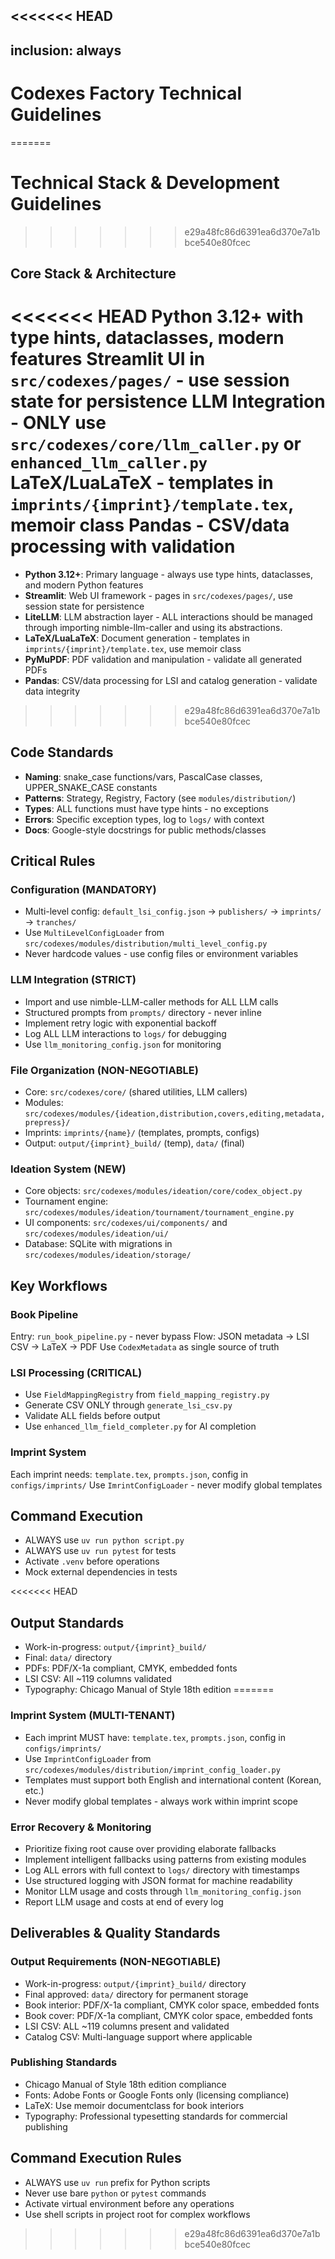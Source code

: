 <<<<<<< HEAD
---
inclusion: always
---

# Codexes Factory Technical Guidelines
=======
# Technical Stack & Development Guidelines
>>>>>>> e29a48fc86d6391ea6d370e7a1bbce540e80fcec

## Core Stack & Architecture

<<<<<<< HEAD
**Python 3.12+** with type hints, dataclasses, modern features
**Streamlit** UI in `src/codexes/pages/` - use session state for persistence
**LLM Integration** - ONLY use `src/codexes/core/llm_caller.py` or `enhanced_llm_caller.py`
**LaTeX/LuaLaTeX** - templates in `imprints/{imprint}/template.tex`, memoir class
**Pandas** - CSV/data processing with validation
=======
- **Python 3.12+**: Primary language - always use type hints, dataclasses, and modern Python features
- **Streamlit**: Web UI framework - pages in `src/codexes/pages/`, use session state for persistence
- **LiteLLM**: LLM abstraction layer - ALL interactions should be managed through importing nimble-llm-caller and using its abstractions.
- **LaTeX/LuaLaTeX**: Document generation - templates in `imprints/{imprint}/template.tex`, use memoir class
- **PyMuPDF**: PDF validation and manipulation - validate all generated PDFs
- **Pandas**: CSV/data processing for LSI and catalog generation - validate data integrity
>>>>>>> e29a48fc86d6391ea6d370e7a1bbce540e80fcec

## Code Standards

- **Naming**: snake_case functions/vars, PascalCase classes, UPPER_SNAKE_CASE constants
- **Patterns**: Strategy, Registry, Factory (see `modules/distribution/`)
- **Types**: ALL functions must have type hints - no exceptions
- **Errors**: Specific exception types, log to `logs/` with context
- **Docs**: Google-style docstrings for public methods/classes


## Critical Rules


### Configuration (MANDATORY)
- Multi-level config: `default_lsi_config.json` → `publishers/` → `imprints/` → `tranches/`
- Use `MultiLevelConfigLoader` from `src/codexes/modules/distribution/multi_level_config.py`
- Never hardcode values - use config files or environment variables

### LLM Integration (STRICT)
- Import and use nimble-LLM-caller methods for ALL LLM calls
- Structured prompts from `prompts/` directory - never inline
- Implement retry logic with exponential backoff
- Log ALL LLM interactions to `logs/` for debugging
- Use `llm_monitoring_config.json` for monitoring

### File Organization (NON-NEGOTIABLE)
- Core: `src/codexes/core/` (shared utilities, LLM callers)
- Modules: `src/codexes/modules/{ideation,distribution,covers,editing,metadata,prepress}/`
- Imprints: `imprints/{name}/` (templates, prompts, configs)
- Output: `output/{imprint}_build/` (temp), `data/` (final)

### Ideation System (NEW)
- Core objects: `src/codexes/modules/ideation/core/codex_object.py`
- Tournament engine: `src/codexes/modules/ideation/tournament/tournament_engine.py`
- UI components: `src/codexes/ui/components/` and `src/codexes/modules/ideation/ui/`
- Database: SQLite with migrations in `src/codexes/modules/ideation/storage/`

## Key Workflows

### Book Pipeline
Entry: `run_book_pipeline.py` - never bypass
Flow: JSON metadata → LSI CSV → LaTeX → PDF
Use `CodexMetadata` as single source of truth

### LSI Processing (CRITICAL)
- Use `FieldMappingRegistry` from `field_mapping_registry.py`
- Generate CSV ONLY through `generate_lsi_csv.py`
- Validate ALL fields before output
- Use `enhanced_llm_field_completer.py` for AI completion

### Imprint System
Each imprint needs: `template.tex`, `prompts.json`, config in `configs/imprints/`
Use `ImrintConfigLoader` - never modify global templates

## Command Execution
- ALWAYS use `uv run python script.py`
- ALWAYS use `uv run pytest` for tests
- Activate `.venv` before operations
- Mock external dependencies in tests

<<<<<<< HEAD
## Output Standards
- Work-in-progress: `output/{imprint}_build/`
- Final: `data/` directory
- PDFs: PDF/X-1a compliant, CMYK, embedded fonts
- LSI CSV: All ~119 columns validated
- Typography: Chicago Manual of Style 18th edition
=======
### Imprint System (MULTI-TENANT)
- Each imprint MUST have: `template.tex`, `prompts.json`, config in `configs/imprints/`
- Use `ImprintConfigLoader` from `src/codexes/modules/distribution/imprint_config_loader.py`
- Templates must support both English and international content (Korean, etc.)
- Never modify global templates - always work within imprint scope

### Error Recovery & Monitoring
- Prioritize fixing root cause over providing elaborate fallbacks
- Implement intelligent fallbacks using patterns from existing modules
- Log ALL errors with full context to `logs/` directory with timestamps
- Use structured logging with JSON format for machine readability
- Monitor LLM usage and costs through `llm_monitoring_config.json`
- Report LLM usage and costs at end of every log

## Deliverables & Quality Standards

### Output Requirements (NON-NEGOTIABLE)
- Work-in-progress: `output/{imprint}_build/` directory
- Final approved: `data/` directory for permanent storage
- Book interior: PDF/X-1a compliant, CMYK color space, embedded fonts
- Book cover: PDF/X-1a compliant, CMYK color space, embedded fonts
- LSI CSV: ALL ~119 columns present and validated
- Catalog CSV: Multi-language support where applicable

### Publishing Standards
- Chicago Manual of Style 18th edition compliance
- Fonts: Adobe Fonts or Google Fonts only (licensing compliance)
- LaTeX: Use memoir documentclass for book interiors
- Typography: Professional typesetting standards for commercial publishing

## Command Execution Rules
- ALWAYS use `uv run` prefix for Python scripts
- Never use bare `python` or `pytest` commands
- Activate virtual environment before any operations
- Use shell scripts in project root for complex workflows
>>>>>>> e29a48fc86d6391ea6d370e7a1bbce540e80fcec

